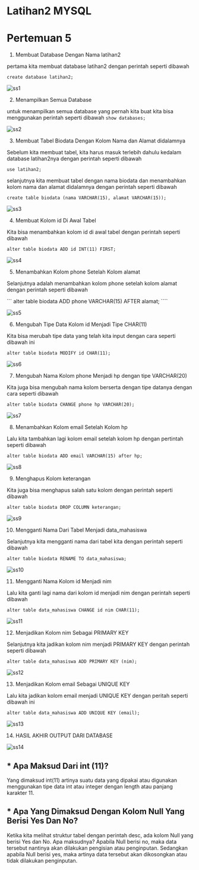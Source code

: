 # Latihan2 MYSQL
# Pertemuan 5
1. Membuat Database Dengan Nama latihan2

pertama kita membuat database latihan2 dengan perintah seperti dibawah

``` create database latihan2; ```

![ss1](https://user-images.githubusercontent.com/130354090/230882542-1f7ae8e9-e2f4-4605-af57-c5aa9290b334.png)

2. Menampilkan Semua Database

untuk menampilkan semua database yang pernah kita buat kita bisa menggunakan perintah seperti dibawah
``` show databases; ```

![ss2](https://user-images.githubusercontent.com/130354090/230883001-6627b0df-03e1-4621-b36e-fd3f0d388f4c.png)

3. Membuat Tabel Biodata Dengan Kolom Nama dan Alamat didalamnya

Sebelum kita membuat tabel, kita harus masuk terlebih dahulu kedalam database latihan2nya dengan perintah seperti dibawah

``` use latihan2; ```

selanjutnya kita membuat tabel dengan nama biodata dan menambahkan kolom nama dan alamat didalamnya dengan perintah seperti dibawah

``` create table biodata (nama VARCHAR(15), alamat VARCHAR(15)); ```

![ss3](https://user-images.githubusercontent.com/130354090/230884018-faf102c0-4e98-4eb3-9b89-11ffcaa1301c.png)

4. Membuat Kolom id Di Awal Tabel

Kita bisa menambahkan kolom id di awal tabel dengan perintah seperti dibawah

``` alter table biodata ADD id INT(11) FIRST; ```

![ss4](https://user-images.githubusercontent.com/130354090/230884537-9046ad16-8d35-4e82-ae7b-5223a0828302.png)

5. Menambahkan Kolom phone Setelah Kolom alamat

Selanjutnya adalah menambahkan kolom phone setelah kolom alamat dengan perintah seperti dibawah

``` alter table biodata ADD phone VARCHAR(15) AFTER alamat; ````

![ss5](https://user-images.githubusercontent.com/130354090/230884914-80993380-6a62-40bf-ab61-209f5bdf23d2.png)

6. Mengubah Tipe Data Kolom id Menjadi Tipe CHAR(11)

Kita bisa merubah tipe data yang telah kita input dengan cara seperti dibawah ini

``` alter table biodata MODIFY id CHAR(11); ```

![ss6](https://user-images.githubusercontent.com/130354090/230885492-65af822c-4527-4b08-9e3a-4f48f24ce778.png)

7. Mengubah Nama Kolom phone Menjadi hp dengan tipe VARCHAR(20)

Kita juga bisa mengubah nama kolom berserta dengan tipe datanya dengan cara seperti dibawah

``` alter table biodata CHANGE phone hp VARCHAR(20); ```

![ss7](https://user-images.githubusercontent.com/130354090/230885943-06f6176c-5f0f-4924-b5d1-67848c64c3ea.png)

8. Menambahkan Kolom email Setelah Kolom hp

Lalu kita tambahkan lagi kolom email setelah kolom hp dengan pertintah seperti dibawah

``` alter table biodata ADD email VARCHAR(15) after hp; ```

![ss8](https://user-images.githubusercontent.com/130354090/230886242-0d995e8d-ec75-4652-b362-37e501121b82.png)

9. Menghapus Kolom keterangan

Kita juga bisa menghapus salah satu kolom dengan perintah seperti dibawah

``` alter table biodata DROP COLUMN keterangan; ```

![ss9](https://user-images.githubusercontent.com/130354090/230886534-4f33a5d2-944b-4a97-ac66-149bcc70816f.png)

10. Mengganti Nama Dari Tabel Menjadi data_mahasiswa

Selanjutnya kita mengganti nama dari tabel kita dengan perintah seperti dibawah

``` alter table biodata RENAME TO data_mahasiswa; ```

![ss10](https://user-images.githubusercontent.com/130354090/230886837-885169c3-1d61-4b8c-b23d-e56cd17e012f.png)

11. Mengganti Nama Kolom id Menjadi nim

Lalu kita ganti lagi nama dari kolom id menjadi nim dengan perintah seperti dibawah

``` alter table data_mahasiswa CHANGE id nim CHAR(11); ```

![ss11](https://user-images.githubusercontent.com/130354090/230887154-962c5c25-aa82-4866-85b8-4425af79c7b8.png)

12. Menjadikan Kolom nim Sebagai PRIMARY KEY

Selanjutnya kita jadikan kolom nim menjadi PRIMARY KEY dengan perintah seperti dibawah

``` alter table data_mahasiswa ADD PRIMARY KEY (nim); ```

![ss12](https://user-images.githubusercontent.com/130354090/230887436-88df771c-d26f-4a44-bc8e-d90eb9681522.png)

13. Menjadikan Kolom email Sebagai UNIQUE KEY

Lalu kita jadikan kolom email menjadi UNIQUE KEY dengan peritah seperti dibawah ini

``` alter table data_mahasiswa ADD UNIQUE KEY (email); ```

![ss13](https://user-images.githubusercontent.com/130354090/230887696-7a3a1791-4db8-4ecc-8254-45f18d872983.png)

14. HASIL AKHIR OUTPUT DARI DATABASE

![ss14](https://user-images.githubusercontent.com/130354090/230887928-82f64419-b237-4cbc-918d-ef488a7d8052.png)


## * Apa Maksud Dari int (11)? 

Yang dimaksud int(11) artinya suatu data yang dipakai atau digunakan menggunakan tipe data int atau integer dengan length atau panjang karakter 11.

## * Apa Yang Dimaksud Dengan Kolom Null Yang Berisi Yes Dan No?

Ketika kita melihat struktur tabel dengan perintah desc, ada kolom Null yang berisi Yes dan No. Apa maksudnya? Apabila Null berisi no, maka data tersebut nantinya akan dilakukan pengisian atau penginputan. Sedangkan apabila Null berisi yes, maka artinya data tersebut akan dikosongkan atau tidak dilakukan penginputan.

